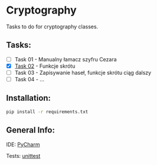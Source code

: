 # Cryptography
Tasks to do for cryptography classes.
## Tasks:
- [ ] Task 01 - Manualny łamacz szyfru Cezara
- [x] [Task 02](https://github.com/Shepard701/Cryptography/tree/main/Task_02_Hash_Functions) - Funkcje skrótu
- [ ] Task 03 - Zapisywanie haseł, funkcje skrótu ciąg dalszy
- [ ] Task 04 - ...
## Installation:
```bash
pip install -r requirements.txt
```
## General Info:
IDE: [PyCharm](https://www.jetbrains.com/pycharm)

Tests: [unittest](https://docs.python.org/3/library/unittest.html)